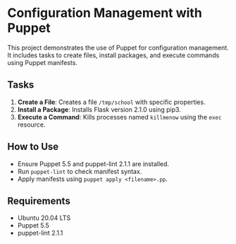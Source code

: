 # Configuration Management with Puppet

This project demonstrates the use of Puppet for configuration management. It includes tasks to create files, install packages, and execute commands using Puppet manifests.

## Tasks

1. **Create a File**: Creates a file `/tmp/school` with specific properties.
2. **Install a Package**: Installs Flask version 2.1.0 using pip3.
3. **Execute a Command**: Kills processes named `killmenow` using the `exec` resource.

## How to Use
- Ensure Puppet 5.5 and puppet-lint 2.1.1 are installed.
- Run `puppet-lint` to check manifest syntax.
- Apply manifests using `puppet apply <filename>.pp`.

## Requirements
- Ubuntu 20.04 LTS
- Puppet 5.5
- puppet-lint 2.1.1

